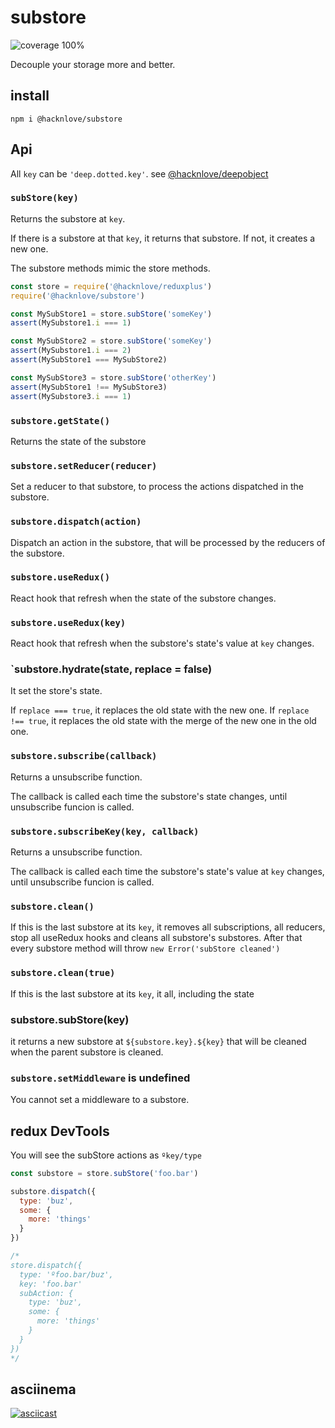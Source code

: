 # substore
![coverage 100%](https://img.shields.io/badge/coverage-100%25-brightgreen)

Decouple your storage more and better.

## install
```
npm i @hacknlove/substore
```

## Api

All `key` can be `'deep.dotted.key'`.
see [@hacknlove/deepobject](https://github.com/hacknlove/deepObject)

### `subStore(key)`

Returns the substore at `key`.

If there is a substore at that `key`, it returns that substore. If not, it creates a new one.

The substore methods mimic the store methods.

```javascript
const store = require('@hacknlove/reduxplus')
require('@hacknlove/substore')

const MySubStore1 = store.subStore('someKey')
assert(MySubstore1.i === 1)

const MySubStore2 = store.subStore('someKey')
assert(MySubstore1.i === 2)
assert(MySubStore1 === MySubStore2)

const MySubStore3 = store.subStore('otherKey')
assert(MySubStore1 !== MySubStore3)
assert(MySubstore3.i === 1)
```

### `substore.getState()`
Returns the state of the substore

### `substore.setReducer(reducer)`
Set a reducer to that substore, to process the actions dispatched in the substore.

### `substore.dispatch(action)`
Dispatch an action in the substore, that will be processed by the reducers of the substore.

### `substore.useRedux()`
React hook that refresh when the state of the substore changes.

### `substore.useRedux(key)`
React hook that refresh when the substore's state's value at `key` changes.

### `substore.hydrate(state, replace = false)
It set the store's state.

If `replace === true`, it replaces the old state with the new one.
If `replace !== true`, it replaces the old state with the merge of the new one in the old one.

### `substore.subscribe(callback)`
Returns a unsubscribe function.

The callback is called each time the substore's state changes, until unsubscribe funcion is called.

### `substore.subscribeKey(key, callback)`
Returns a unsubscribe function.

The callback is called each time the substore's state's value at `key` changes, until unsubscribe funcion is called.

### `substore.clean()`
If this is the last substore at its `key`, it removes all subscriptions, all reducers, stop all useRedux hooks and cleans all substore's substores. After that every substore method will throw `new Error('subStore cleaned')`

### `substore.clean(true)`
If this is the last substore at its `key`, it all, including the state

### substore.subStore(key)
it returns a new substore at `${substore.key}.${key}` that will be cleaned when the parent substore is cleaned.

### `substore.setMiddleware` is undefined
You cannot set a middleware to a substore.

## redux DevTools

You will see the subStore actions as `ºkey/type`

```javascript
const substore = store.subStore('foo.bar')

substore.dispatch({
  type: 'buz',
  some: {
    more: 'things'
  }
})

/*
store.dispatch({
  type: 'ºfoo.bar/buz',
  key: 'foo.bar'
  subAction: {
    type: 'buz',
    some: {
      more: 'things'
    }
  }
})
*/
```



## asciinema
[![asciicast](https://asciinema.org/a/265652.svg)](https://asciinema.org/a/265652)
